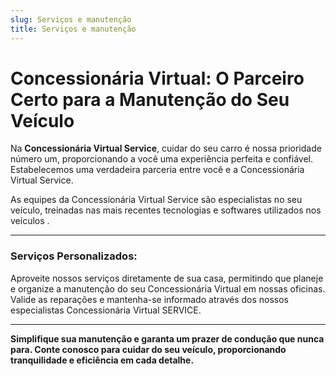 ```yaml
---
slug: Serviços e manutenção
title: Serviços e manutenção
---
```


# Concessionária Virtual: O Parceiro Certo para a Manutenção do Seu Veículo

Na **Concessionária Virtual Service**, cuidar do seu carro é nossa prioridade número um, proporcionando a você uma experiência perfeita e confiável. Estabelecemos uma verdadeira parceria entre você e a Concessionária Virtual Service.

As equipes da Concessionária Virtual Service são especialistas no seu veículo, treinadas nas mais recentes tecnologias e softwares utilizados nos veículos .

---

### **Serviços Personalizados:**

Aproveite nossos serviços diretamente de sua casa, permitindo que planeje e organize a manutenção do seu Concessionária Virtual em nossas oficinas. Valide as reparações e mantenha-se informado através dos nossos especialistas Concessionária Virtual SERVICE.

---

**Simplifique sua manutenção e garanta um prazer de condução que nunca para. Conte conosco para cuidar do seu veículo, proporcionando tranquilidade e eficiência em cada detalhe.**

